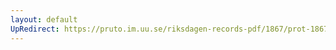```yaml
---
layout: default
UpRedirect: https://pruto.im.uu.se/riksdagen-records-pdf/1867/prot-1867--ak--418/prot-1867--ak--418_025.pdf
---
```

